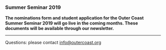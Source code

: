 ### Summer Seminar 2019

**The nominations form and student application for the Outer Coast Summer Seminar 2019 will go live in the coming months. These documents will be available through our newsletter.**  

***

Questions: please contact [info@outercoast.org](mailto:info@outercoast.org)
